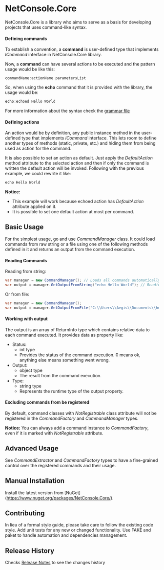 # NetConsole.Core

NetConsole.Core is a library who aims to serve as a basis for developing projects that uses command-like syntax.

#### Defining commands
To establish a convention, a **command** is user-defined type that implements *ICommand* interface in NetConsole.Core library.

Now, a **command** can have several actions to be executed and the pattern usage would be like this:
```
commandName:actionName parametersList
```
So, when using the **echo** command that it is provided with the library, the usage would be:
```csharp
echo:echoed Hello World
````
For more information about the syntax check the [grammar file](https://github.com/renehernandez/NetConsole.Core/blob/master/src/app/NetConsole.Core/Grammar/CommandGrammar.g4)

#### Defining actions
An action would be by definition, any public instance method in the user-defined type that implements *ICommand* interface.
This lets room to define another types of methods (static, private, etc.) and hiding them from being used as action for the command.

It is also possible to set an action as default.
Just apply the *DefaultAction* method attribute to the selected action and then if only the command is written the default action will be invoked.
Following with the previous example, we could rewrite it like:
```csharp
echo Hello World
```
**Notice:**
* This example will work because echoed action has *DefaultAction* attribute applied on it.
* It is possible to set one default action at most per command.

## Basic Usage
For the simplest usage, go and use *CommandManager* class. It could load commands from raw string or a file using one of the following methods defined in it and returns an output from the command execution.

#### Reading Commands

Reading from string:
```csharp
var manager = new CommandManager(); // Loads all commands automatically from assemblies in current domain
var output = manager.GetOutputFromString("echo Hello World"); // Reading command from string
```
Or from file:
```csharp
var manager = new CommandManager();
var output = manager.GetOutputFromFile("C:\\Users\\Aegis\\Documents\\hello.txt"); // Reading command from a file
```

#### Working with output
The output is an array of ReturnInfo type which contains relative data to each command executed.
It provides data as property like:
 * Status:
   - int type
   - Provides the status of the command execution. 0 means ok, anything else means something went wrong.
 * Output:
   - object type
   - The result from the command execution.
 * Type:
   - string type
   - Represents the runtime type of the output property.

#### Excluding commands from be registered
By default, command classes with *NotRegistrable* class attribute will not be registered in the *CommandFactory* and *CommandManager* types.

**Notice:** You can always add a command instance to *CommandFactory*, even if it is marked with *NotRegistrable* attribute.

## Advanced Usage
See *CommandExtractor* and *CommandFactory* types to have a fine-grained control over the registered commands and their usage.

## Manual Installation
Install the latest version from [NuGet] (https://www.nuget.org/packages/NetConsole.Core/).

## Contributing
In lieu of a formal style guide, please take care to follow the existing code style. Add unit tests for any new or changed functionality. Use FAKE and paket to handle automation and dependencies management.

## Release History
Checks [Release Notes](https://github.com/renehernandez/NetConsole.Core/blob/master/RELEASE_NOTES.md) to see the changes history
